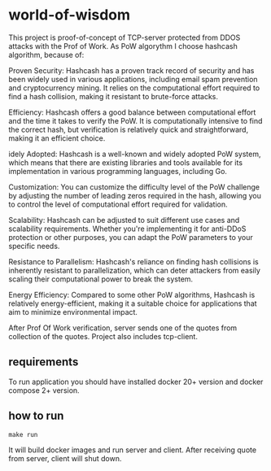 # world-of-wisdom

This project is proof-of-concept of TCP-server protected from DDOS attacks with the Prof of Work. As PoW algorythm I choose 
hashcash algorithm, because of:

Proven Security: Hashcash has a proven track record of security and has been widely used in various applications, including email spam prevention and cryptocurrency mining. It relies on the computational effort required to find a hash collision, making it resistant to brute-force attacks.

Efficiency: Hashcash offers a good balance between computational effort and the time it takes to verify the PoW. It is computationally intensive to find the correct hash, but verification is relatively quick and straightforward, making it an efficient choice.

idely Adopted: Hashcash is a well-known and widely adopted PoW system, which means that there are existing libraries and tools available for its implementation in various programming languages, including Go.

Customization: You can customize the difficulty level of the PoW challenge by adjusting the number of leading zeros required in the hash, allowing you to control the level of computational effort required for validation.

Scalability: Hashcash can be adjusted to suit different use cases and scalability requirements. Whether you're implementing it for anti-DDoS protection or other purposes, you can adapt the PoW parameters to your specific needs.

Resistance to Parallelism: Hashcash's reliance on finding hash collisions is inherently resistant to parallelization, which can deter attackers from easily scaling their computational power to break the system.

Energy Efficiency: Compared to some other PoW algorithms, Hashcash is relatively energy-efficient, making it a suitable choice for applications that aim to minimize environmental impact.

After Prof Of Work verification, server sends one of the quotes from collection of the quotes.
Project also includes tcp-client.

## requirements
To run application you should have installed docker 20+ version and docker compose 2+ version.

## how to run 

``make run``

It will build docker images and run server and client. 
After receiving quote from server, client will shut down. 
